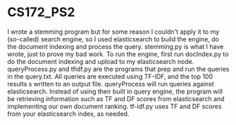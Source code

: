 # CS172_PS2
I wrote a stemming program but for some reason I couldn't apply it to my (so-called) search engine, so I used elasticsearch to build the engine, do the document indexing and process the query.
stemming.py is what I have wrote, just to prove my bad work.
To run the engine, first run docIndex.py to do the document indexing and upload to my elasticsearch node.
queryProcess.py and tfidf.py are the programs that prep and run the queries in the query.txt. All queries are executed using TF-IDF, and the top 100 results s written to an output file. 
queryProcess will run queries against elasticsearch. Instead of using their built in query engine, the program will be retrieving information such as TF and DF scores from elasticsearch and implementing our own document ranking. tf-idf.py uses TF and DF scores from your elasticsearch index, as needed.
